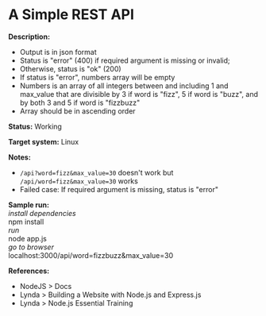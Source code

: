 A Simple REST API
=================

**Description:**
 * Output is in json format
 * Status is "error" (400) if required argument is missing or invalid;
 * Otherwise, status is "ok" (200)
 * If status is "error", numbers array will be empty
 * Numbers is an array of all integers between and including 1 and max_value that are divisible by 3 if word is "fizz", 5 if word is "buzz", and by both 3 and 5 if word is "fizzbuzz"
 * Array should be in ascending order

**Status:** Working  

**Target system:** Linux  

**Notes:**
 * `/api?word=fizz&max_value=30` doesn't work but `/api/word=fizz&max_value=30` works
 * Failed case: If required argument is missing, status is "error"

**Sample run:**  
_install dependencies_  
npm install  
_run_  
node app.js  
_go to browser_  
localhost:3000/api/word=fizzbuzz&max_value=30

**References:**
 * NodeJS > Docs
 * Lynda > Building a Website with Node.js and Express.js
 * Lynda > Node.js Essential Training
